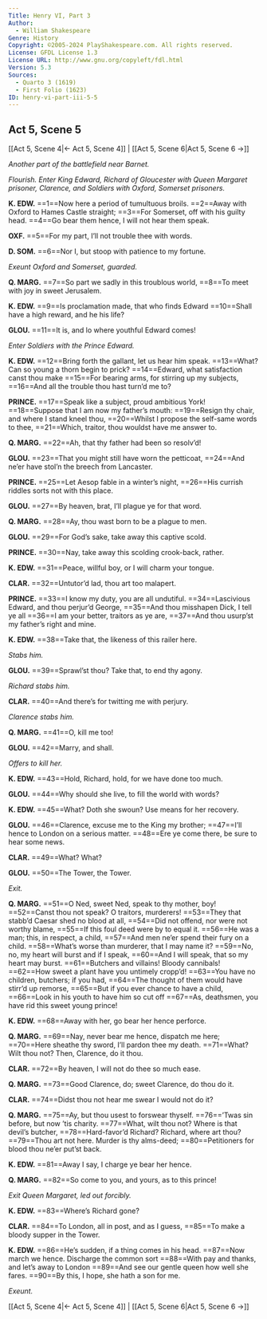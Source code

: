 ```yaml
---
Title: Henry VI, Part 3
Author: 
  - William Shakespeare
Genre: History
Copyright: ©2005-2024 PlayShakespeare.com. All rights reserved.
License: GFDL License 1.3
License URL: http://www.gnu.org/copyleft/fdl.html
Version: 5.3
Sources:
  - Quarto 3 (1619)
  - First Folio (1623)
ID: henry-vi-part-iii-5-5
---
```


## Act 5, Scene 5
[[Act 5, Scene 4|← Act 5, Scene 4]] | [[Act 5, Scene 6|Act 5, Scene 6 →]]

*Another part of the battlefield near Barnet.*

*Flourish. Enter King Edward, Richard of Gloucester with Queen Margaret prisoner, Clarence, and Soldiers with Oxford, Somerset prisoners.*

**K. EDW.**
==1==Now here a period of tumultuous broils.
==2==Away with Oxford to Hames Castle straight;
==3==For Somerset, off with his guilty head.
==4==Go bear them hence, I will not hear them speak.

**OXF.**
==5==For my part, I’ll not trouble thee with words.

**D. SOM.**
==6==Nor I, but stoop with patience to my fortune.

*Exeunt Oxford and Somerset, guarded.*

**Q. MARG.**
==7==So part we sadly in this troublous world,
==8==To meet with joy in sweet Jerusalem.

**K. EDW.**
==9==Is proclamation made, that who finds Edward
==10==Shall have a high reward, and he his life?

**GLOU.**
==11==It is, and lo where youthful Edward comes!

*Enter Soldiers with the Prince Edward.*

**K. EDW.**
==12==Bring forth the gallant, let us hear him speak.
==13==What? Can so young a thorn begin to prick?
==14==Edward, what satisfaction canst thou make
==15==For bearing arms, for stirring up my subjects,
==16==And all the trouble thou hast turn’d me to?

**PRINCE.**
==17==Speak like a subject, proud ambitious York!
==18==Suppose that I am now my father’s mouth:
==19==Resign thy chair, and where I stand kneel thou,
==20==Whilst I propose the self-same words to thee,
==21==Which, traitor, thou wouldst have me answer to.

**Q. MARG.**
==22==Ah, that thy father had been so resolv’d!

**GLOU.**
==23==That you might still have worn the petticoat,
==24==And ne’er have stol’n the breech from Lancaster.

**PRINCE.**
==25==Let Aesop fable in a winter’s night,
==26==His currish riddles sorts not with this place.

**GLOU.**
==27==By heaven, brat, I’ll plague ye for that word.

**Q. MARG.**
==28==Ay, thou wast born to be a plague to men.

**GLOU.**
==29==For God’s sake, take away this captive scold.

**PRINCE.**
==30==Nay, take away this scolding crook-back, rather.

**K. EDW.**
==31==Peace, willful boy, or I will charm your tongue.

**CLAR.**
==32==Untutor’d lad, thou art too malapert.

**PRINCE.**
==33==I know my duty, you are all undutiful.
==34==Lascivious Edward, and thou perjur’d George,
==35==And thou misshapen Dick, I tell ye all
==36==I am your better, traitors as ye are,
==37==And thou usurp’st my father’s right and mine.

**K. EDW.**
==38==Take that, the likeness of this railer here.

*Stabs him.*

**GLOU.**
==39==Sprawl’st thou? Take that, to end thy agony.

*Richard stabs him.*

**CLAR.**
==40==And there’s for twitting me with perjury.

*Clarence stabs him.*

**Q. MARG.**
==41==O, kill me too!

**GLOU.**
==42==Marry, and shall.

*Offers to kill her.*

**K. EDW.**
==43==Hold, Richard, hold, for we have done too much.

**GLOU.**
==44==Why should she live, to fill the world with words?

**K. EDW.**
==45==What? Doth she swoun? Use means for her recovery.

**GLOU.**
==46==Clarence, excuse me to the King my brother;
==47==I’ll hence to London on a serious matter.
==48==Ere ye come there, be sure to hear some news.

**CLAR.**
==49==What? What?

**GLOU.**
==50==The Tower, the Tower.

*Exit.*

**Q. MARG.**
==51==O Ned, sweet Ned, speak to thy mother, boy!
==52==Canst thou not speak? O traitors, murderers!
==53==They that stabb’d Caesar shed no blood at all,
==54==Did not offend, nor were not worthy blame,
==55==If this foul deed were by to equal it.
==56==He was a man; this, in respect, a child,
==57==And men ne’er spend their fury on a child.
==58==What’s worse than murderer, that I may name it?
==59==No, no, my heart will burst and if I speak,
==60==And I will speak, that so my heart may burst.
==61==Butchers and villains! Bloody cannibals!
==62==How sweet a plant have you untimely cropp’d!
==63==You have no children, butchers; if you had,
==64==The thought of them would have stirr’d up remorse,
==65==But if you ever chance to have a child,
==66==Look in his youth to have him so cut off
==67==As, deathsmen, you have rid this sweet young prince!

**K. EDW.**
==68==Away with her, go bear her hence perforce.

**Q. MARG.**
==69==Nay, never bear me hence, dispatch me here;
==70==Here sheathe thy sword, I’ll pardon thee my death.
==71==What? Wilt thou not? Then, Clarence, do it thou.

**CLAR.**
==72==By heaven, I will not do thee so much ease.

**Q. MARG.**
==73==Good Clarence, do; sweet Clarence, do thou do it.

**CLAR.**
==74==Didst thou not hear me swear I would not do it?

**Q. MARG.**
==75==Ay, but thou usest to forswear thyself.
==76==’Twas sin before, but now ’tis charity.
==77==What, wilt thou not? Where is that devil’s butcher,
==78==Hard-favor’d Richard? Richard, where art thou?
==79==Thou art not here. Murder is thy alms-deed;
==80==Petitioners for blood thou ne’er put’st back.

**K. EDW.**
==81==Away I say, I charge ye bear her hence.

**Q. MARG.**
==82==So come to you, and yours, as to this prince!

*Exit Queen Margaret, led out forcibly.*

**K. EDW.**
==83==Where’s Richard gone?

**CLAR.**
==84==To London, all in post, and as I guess,
==85==To make a bloody supper in the Tower.

**K. EDW.**
==86==He’s sudden, if a thing comes in his head.
==87==Now march we hence. Discharge the common sort
==88==With pay and thanks, and let’s away to London
==89==And see our gentle queen how well she fares.
==90==By this, I hope, she hath a son for me.

*Exeunt.*

[[Act 5, Scene 4|← Act 5, Scene 4]] | [[Act 5, Scene 6|Act 5, Scene 6 →]]